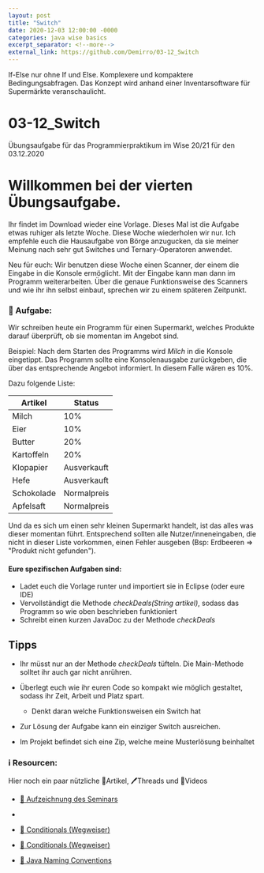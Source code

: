 ```yaml
---
layout: post
title: "Switch"
date: 2020-12-03 12:00:00 -0000
categories: java wise basics
excerpt_separator: <!--more-->
external_link: https://github.com/Demirro/03-12_Switch
---
```

If-Else nur ohne If und Else. Komplexere und kompaktere Bedingungsabfragen. Das Konzept wird anhand einer Inventarsoftware für Supermärkte veranschaulicht.
<!--more-->

# 03-12_Switch
Übungsaufgabe für das Programmierpraktikum im Wise 20/21 für den 03.12.2020

# Willkommen bei der vierten Übungsaufgabe.

Ihr findet im Download wieder eine Vorlage. Dieses Mal ist die Aufgabe etwas ruhiger als letzte Woche. Diese Woche wiederholen wir nur. Ich empfehle euch die Hausaufgabe von Börge anzugucken, da sie meiner Meinung nach sehr gut Switches und Ternary-Operatoren anwendet.

Neu für euch: Wir benutzen diese Woche einen Scanner, der einem die Eingabe in die Konsole ermöglicht. Mit der Eingabe kann man dann im Programm weiterarbeiten. Über die genaue Funktionsweise des Scanners und wie ihr ihn selbst einbaut, sprechen wir zu einem späteren Zeitpunkt.

### 📝 Aufgabe:

Wir schreiben heute ein Programm für einen Supermarkt, welches Produkte darauf überprüft, ob sie momentan im Angebot sind. 

Beispiel:
Nach dem Starten des Programms wird *Milch* in die Konsole eingetippt. Das Programm sollte eine Konsolenausgabe zurückgeben, die über das entsprechende Angebot informiert. In diesem Falle wären es 10%.

Dazu folgende Liste:

| Artikel          | Status      |
|------------------|-------------|
| Milch            | 10%         |
| Eier             | 10%         |
| Butter           | 20%         |
| Kartoffeln       | 20%         |
| Klopapier        | Ausverkauft |
| Hefe             | Ausverkauft |
| Schokolade       | Normalpreis |
| Apfelsaft        | Normalpreis |

Und da es sich um einen sehr kleinen Supermarkt handelt, ist das alles was dieser momentan führt. Entsprechend sollten alle Nutzer/inneneingaben, die nicht in dieser Liste vorkommen, einen Fehler ausgeben (Bsp: Erdbeeren => "Produkt nicht gefunden").


#### Eure spezifischen Aufgaben sind:
- Ladet euch die Vorlage runter und importiert sie in Eclipse (oder eure IDE)
- Vervollständigt die Methode *checkDeals(String artikel)*, sodass das Programm so wie oben beschrieben funktioniert
- Schreibt einen kurzen JavaDoc zu der Methode *checkDeals*

## Tipps
- Ihr müsst nur an der Methode *checkDeals* tüfteln. Die Main-Methode solltet ihr auch gar nicht anrühren.
- Überlegt euch wie ihr euren Code so kompakt wie möglich gestaltet, sodass ihr Zeit, Arbeit und Platz spart.
  - Denkt daran welche Funktionsweisen ein Switch hat
- Zur Lösung der Aufgabe kann ein einziger Switch ausreichen.

- Im Projekt befindet sich eine Zip, welche meine Musterlösung beinhaltet
    
### ℹ️ Resourcen:
Hier noch ein paar nützliche 📃Artikel, 🖊️Threads und 🎥Videos

- [🎥 Aufzeichnung des Seminars](https://www.ilias.uni-koeln.de/ilias/ilias.php?ref_id=3638292&eid=15a16010-764a-4086-8b69-56d9b3025e7f&cmd=streamVideo&cmdClass=xoctplayergui&cmdNode=wn:os:17u:185&baseClass=ilrepositorygui)
- 
- [📃 Conditionals (Wegweiser)](https://dh-cologne.github.io/java-wegweiser/articles/Konditionale.html)
- [📃 Conditionals (Wegweiser)](https://dh-cologne.github.io/java-wegweiser/articles/Konditionale.html)

- [📃 Java Naming Conventions](https://github.com/DH-Cologne/java-wegweiser/blob/master/articles/Naming-Conventions.md)
